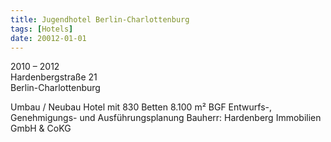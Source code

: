 ```yaml
---
title: Jugendhotel Berlin-Charlottenburg
tags: [Hotels]
date: 20012-01-01
---
```

2010 – 2012<br/>
Hardenbergstraße 21<br/>
Berlin-Charlottenburg 

Umbau / Neubau
Hotel mit 830 Betten
8.100 m² BGF
Entwurfs-, Genehmigungs- und Ausführungsplanung
Bauherr: Hardenberg Immobilien GmbH & CoKG 
